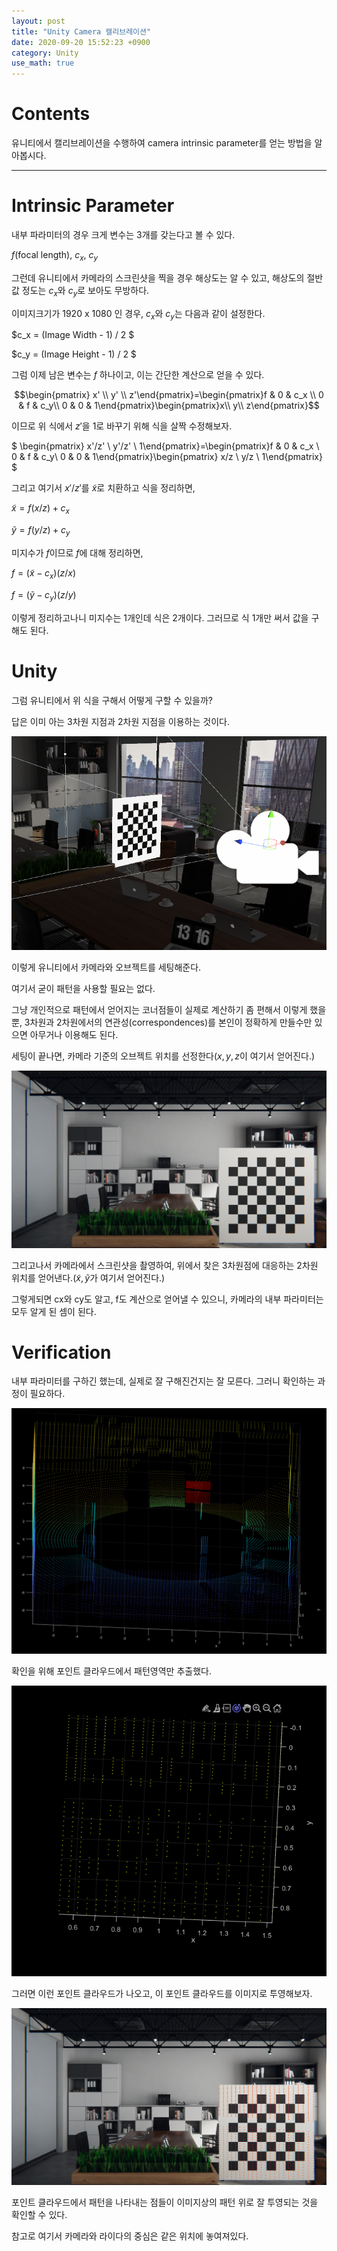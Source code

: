 ```yaml
---
layout: post
title: "Unity Camera 캘리브레이션"
date: 2020-09-20 15:52:23 +0900
category: Unity
use_math: true
---
```

# Contents

유니티에서 캘리브레이션을 수행하여 camera intrinsic parameter를 얻는 방법을 알아봅시다.

---

# Intrinsic Parameter

내부 파라미터의 경우 크게 변수는 3개를 갖는다고 볼 수 있다.


$f$(focal length), $c_x$, $c_y$


그런데 유니티에서 카메라의 스크린샷을 찍을 경우 해상도는 알 수 있고, 해상도의 절반값 정도는 $c_x$와 $c_y$로 보아도 무방하다.

이미지크기가 1920 x 1080 인 경우, $c_x$와 $c_y$는 다음과 같이 설정한다.


$c_x = (Image Width - 1) / 2 $

$c_y = (Image Height - 1) / 2 $


그럼 이제 남은 변수는 $f$ 하나이고, 이는 간단한 계산으로 얻을 수 있다.


$$\begin{pmatrix} x' \\ y' \\ z'\end{pmatrix}=\begin{pmatrix}f & 0 & c_x \\ 0 & f & c_y\\ 0 & 0 & 1\end{pmatrix}\begin{pmatrix}x\\ y\\ z\end{pmatrix}$$


이므로 위 식에서 $z'$을 1로 바꾸기 위해 식을 살짝 수정해보자.


$ \begin{pmatrix} x'/z' \\ y'/z' \\ 1\end{pmatrix}=\begin{pmatrix}f & 0 & c_x \\ 0 & f & c_y\\ 0 & 0 & 1\end{pmatrix}\begin{pmatrix} x/z \\ y/z \\ 1\end{pmatrix} $


그리고 여기서 $x'/z'$를 $\tilde{x}$로 치환하고 식을 정리하면,


$\tilde{x} = f (x/z) + c_x$

$\tilde{y} = f (y/z) + c_y$


미지수가 $f$이므로 $f$에 대해 정리하면,


$f =(\tilde{x} - c_x) (z/x)$

$f =(\tilde{y} - c_y) (z/y)$


이렇게 정리하고나니 미지수는 1개인데 식은 2개이다. 그러므로 식 1개만 써서 값을 구해도 된다.

# Unity

그럼 유니티에서 위 식을 구해서 어떻게 구할 수 있을까?

답은 이미 아는 3차원 지점과 2차원 지점을 이용하는 것이다.

![image1](/Assets/2020-09-20/1.png?raw=true)

이렇게 유니티에서 카메라와 오브젝트를 세팅해준다.

여기서 굳이 패턴을 사용할 필요는 없다.

그냥 개인적으로 패턴에서 얻어지는 코너점들이 실제로 계산하기 좀 편해서 이렇게 했을뿐, 3차원과 2차원에서의 연관성(correspondences)를 본인이 정확하게 만들수만 있으면 아무거나 이용해도 된다.

세팅이 끝나면, 카메라 기준의 오브젝트 위치를 선정한다($x, y, z$이 여기서 얻어진다.)

![image2](/Assets/2020-09-20/2020-09-18_14-30-12.png?raw=true)

그리고나서 카메라에서 스크린샷을 촬영하여, 위에서 찾은 3차원점에 대응하는 2차원 위치를 얻어낸다.($\tilde{x},\tilde{y}$가 여기서 얻어진다.)

그렇게되면 cx와 cy도 알고, f도 계산으로 얻어낼 수 있으니, 카메라의 내부 파라미터는 모두 알게 된 셈이 된다.

# Verification

내부 파라미터를 구하긴 했는데, 실제로 잘 구해진건지는 잘 모른다. 그러니 확인하는 과정이 필요하다.

![image1](/Assets/2020-09-20/2.png?raw=true)

확인을 위해 포인트 클라우드에서 패턴영역만 추출했다.

![image1](/Assets/2020-09-20/3.png?raw=true)

그러면 이런 포인트 클라우드가 나오고, 이 포인트 클라우드를 이미지로 투영해보자.

![image1](/Assets/2020-09-20/4.png?raw=true)

포인트 클라우드에서 패턴을 나타내는 점들이 이미지상의 패턴 위로 잘 투영되는 것을 확인할 수 있다.

참고로 여기서 카메라와 라이다의 중심은 같은 위치에 놓여져있다.
